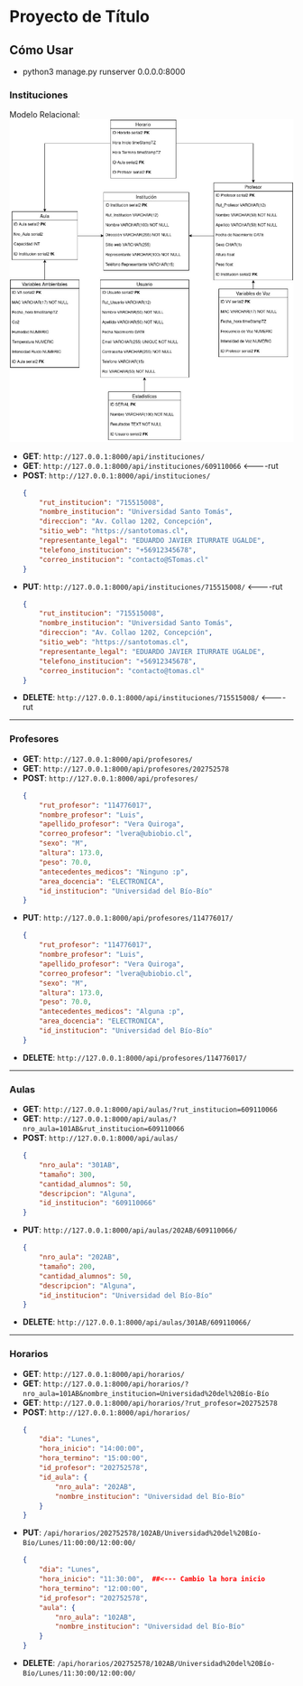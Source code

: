 # Proyecto de Título

## Cómo Usar
- python3 manage.py runserver 0.0.0.0:8000 
### Instituciones

Modelo Relacional:
![MR](mr.jpg)

- **GET**: `http://127.0.0.1:8000/api/instituciones/`
- **GET**: `http://127.0.0.1:8000/api/instituciones/609110066`  <----rut
- **POST**: `http://127.0.0.1:8000/api/instituciones/`
    ```json
    {
        "rut_institucion": "715515008",
        "nombre_institucion": "Universidad Santo Tomás",
        "direccion": "Av. Collao 1202, Concepción",
        "sitio_web": "https://santotomas.cl",
        "representante_legal": "EDUARDO JAVIER ITURRATE UGALDE",
        "telefono_institucion": "+56912345678",
        "correo_institucion": "contacto@STomas.cl"
    }
    ```
- **PUT**: `http://127.0.0.1:8000/api/instituciones/715515008/`  <----rut
    ```json
    { 
        "rut_institucion": "715515008",
        "nombre_institucion": "Universidad Santo Tomás",
        "direccion": "Av. Collao 1202, Concepción",
        "sitio_web": "https://santotomas.cl",
        "representante_legal": "EDUARDO JAVIER ITURRATE UGALDE",
        "telefono_institucion": "+56912345678",
        "correo_institucion": "contacto@tomas.cl"
    }
    ```
- **DELETE**: `http://127.0.0.1:8000/api/instituciones/715515008/`  <----rut

---

### Profesores

- **GET**: `http://127.0.0.1:8000/api/profesores/`
- **GET**: `http://127.0.0.1:8000/api/profesores/202752578`
- **POST**: `http://127.0.0.1:8000/api/profesores/`
    ```json
    {
        "rut_profesor": "114776017",
        "nombre_profesor": "Luis",
        "apellido_profesor": "Vera Quiroga",
        "correo_profesor": "lvera@ubiobio.cl",
        "sexo": "M",
        "altura": 173.0,
        "peso": 70.0,
        "antecedentes_medicos": "Ninguno :p",
        "area_docencia": "ELECTRONICA",
        "id_institucion": "Universidad del Bío-Bío"
    }
    ```
- **PUT**: `http://127.0.0.1:8000/api/profesores/114776017/`
    ```json
    {
        "rut_profesor": "114776017",
        "nombre_profesor": "Luis",
        "apellido_profesor": "Vera Quiroga",
        "correo_profesor": "lvera@ubiobio.cl",
        "sexo": "M",
        "altura": 173.0,
        "peso": 70.0,
        "antecedentes_medicos": "Alguna :p",
        "area_docencia": "ELECTRONICA",
        "id_institucion": "Universidad del Bío-Bío"
    }
    ```
- **DELETE**: `http://127.0.0.1:8000/api/profesores/114776017/`

---

### Aulas

- **GET**: `http://127.0.0.1:8000/api/aulas/?rut_institucion=609110066`
- **GET**: `http://127.0.0.1:8000/api/aulas/?nro_aula=101AB&rut_institucion=609110066`
- **POST**: `http://127.0.0.1:8000/api/aulas/`
    ```json
    {
        "nro_aula": "301AB",
        "tamaño": 300,
        "cantidad_alumnos": 50,
        "descripcion": "Alguna",
        "id_institucion": "609110066"
    }
    ```
- **PUT**: `http://127.0.0.1:8000/api/aulas/202AB/609110066/`
    ```json
    {
        "nro_aula": "202AB",
        "tamaño": 200,
        "cantidad_alumnos": 50,
        "descripcion": "Alguna",
        "id_institucion": "Universidad del Bío-Bío"
    }
    ```
- **DELETE**: `http://127.0.0.1:8000/api/aulas/301AB/609110066/`

---

### Horarios

- **GET**: `http://127.0.0.1:8000/api/horarios/`
- **GET**: `http://127.0.0.1:8000/api/horarios/?nro_aula=101AB&nombre_institucion=Universidad%20del%20Bío-Bío`
- **GET**: `http://127.0.0.1:8000/api/horarios/?rut_profesor=202752578`
- **POST**: `http://127.0.0.1:8000/api/horarios/`
    ```json
    {
        "dia": "Lunes",
        "hora_inicio": "14:00:00",
        "hora_termino": "15:00:00",
        "id_profesor": "202752578",
        "id_aula": {
            "nro_aula": "202AB",
            "nombre_institucion": "Universidad del Bío-Bío"
        }
    }
    ```
- **PUT**: `/api/horarios/202752578/102AB/Universidad%20del%20Bío-Bío/Lunes/11:00:00/12:00:00/`
    ```json
    {
        "dia": "Lunes",
        "hora_inicio": "11:30:00",  ##<--- Cambio la hora inicio
        "hora_termino": "12:00:00",
        "id_profesor": "202752578",
        "aula": {
            "nro_aula": "102AB",
            "nombre_institucion": "Universidad del Bío-Bío"
        }
    }
    ```
- **DELETE**: `/api/horarios/202752578/102AB/Universidad%20del%20Bío-Bío/Lunes/11:30:00/12:00:00/`
